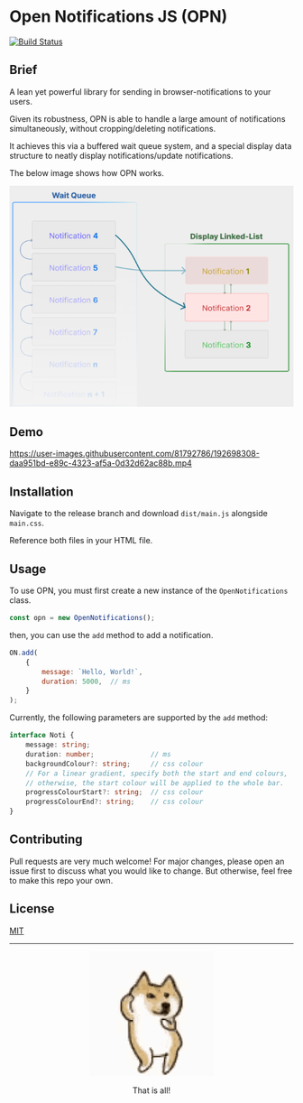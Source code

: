 # Open Notifications JS (OPN)

[![Build Status](https://github.com/kinda-raffy/open-notifications-js/actions/workflows/build-publish.yml/badge.svg?branch=main)](https://github.com/kinda-raffy/open-notifications-js/actions/workflows/build-publish.yml/badge.svg?branch=main)

## Brief
A lean yet powerful library for sending in browser-notifications to your users.

Given its robustness, OPN is able to handle a large amount of notifications simultaneously, without cropping/deleting notifications.

It achieves this via a buffered wait queue system, and a special display data structure to neatly display notifications/update notifications.

The below image shows how OPN works.

![OPN](img/opn_diagram.png)


## Demo

https://user-images.githubusercontent.com/81792786/192698308-daa951bd-e89c-4323-af5a-0d32d62ac88b.mp4




## Installation

Navigate to the release branch and download `dist/main.js` alongside `main.css`.

Reference both files in your HTML file.

## Usage
To use OPN, you must first create a new instance of the `OpenNotifications` class.

```js
const opn = new OpenNotifications();
```
then, you can use the `add` method to add a notification.

```js
ON.add(
    {
        message: `Hello, World!`, 
        duration: 5000,  // ms
    }
);
```
Currently, the following parameters are supported by the `add` method:
```ts
interface Noti {
    message: string;
    duration: number;              // ms
    backgroundColour?: string;     // css colour
    // For a linear gradient, specify both the start and end colours,
    // otherwise, the start colour will be applied to the whole bar.
    progressColourStart?: string;  // css colour
    progressColourEnd?: string;    // css colour
}
```

## Contributing
Pull requests are very much welcome! For major changes, please open an issue first to discuss what you would like to change.
But otherwise, feel free to make this repo your own.

## License
[MIT](https://choosealicense.com/licenses/mit/)

---

<p align="center">
    <img alt="A dog dancing." src="img/doggo_dance.gif" title="doggo dance"/>
</p>

<center>That is all!</center>

